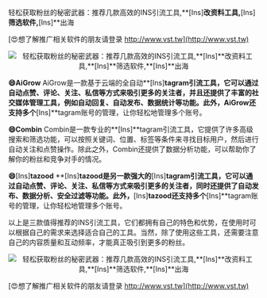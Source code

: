 轻松获取粉丝的秘密武器：推荐几款高效的INS引流工具,**[Ins]**改资料工具,**[Ins]**筛选软件,**[Ins]**出海

[😍想了解推广相关软件的朋友请登录 http://www.vst.tw](http://www.vst.tw)

 <center><img src="https://vst.tw/MP4/tuiguang/png/0.png" alt="轻松获取粉丝的秘密武器：推荐几款高效的INS引流工具,**[Ins]**改资料工具,**[Ins]**筛选软件,**[Ins]**出海"></center>

**😄AiGrow**
AiGrow是一款基于云端的全自动**[Ins]**tagram引流工具，它可以通过自动点赞、评论、关注、私信等方式来吸引更多的关注者，并且还提供了丰富的社交媒体管理工具，例如自动回复、自动发布、数据统计等功能。此外，AiGrow还支持多个**[Ins]**tagram账号的管理，让你轻松地管理多个账号。

**😄Combin**
Combin是一款专业的**[Ins]**tagram引流工具，它提供了许多高级搜索和筛选功能，可以按照关键词、位置、标签等条件来寻找目标用户，然后进行自动关注和点赞操作。除此之外，Combin还提供了数据分析功能，可以帮助你了解你的粉丝和竞争对手的情况。

**😄**[Ins]**tazood**
**[Ins]**tazood是另一款强大的**[Ins]**tagram引流工具，它可以通过自动点赞、评论、关注、私信等方式来吸引更多的关注者，同时还提供了自动发布、数据分析、安全过滤等功能。此外，**[Ins]**tazood还支持多个**[Ins]**tagram账号的管理，让你轻松地管理多个账号。

以上是三款值得推荐的INS引流工具，它们都拥有自己的特色和优势，在使用时可以根据自己的需求来选择适合自己的工具。当然，除了使用这些工具，还需要注意自己的内容质量和互动频率，才能真正吸引到更多的粉丝。

 <center><img src="https://vst.tw/MP4/tuiguang/png/6.png" alt="轻松获取粉丝的秘密武器：推荐几款高效的INS引流工具,**[Ins]**改资料工具,**[Ins]**筛选软件,**[Ins]**出海"></center>

[😍想了解推广相关软件的朋友请登录 http://www.vst.tw](http://www.vst.tw)



